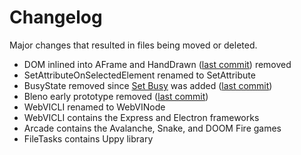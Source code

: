 # Changelog

Major changes that resulted in files being moved or deleted.

- DOM inlined into AFrame and HandDrawn ([last commit](https://github.com/rajsite/webvi-experiments/commit/e25a9ee189b681ea21c0e4541c4685734ecc310a)) removed
- SetAttributeOnSelectedElement renamed to SetAttribute
- BusyState removed since [Set Busy](https://www.ni.com/documentation/en/g-web-development/latest/node-ref/set-busy/) was added ([last commit](https://github.com/rajsite/webvi-experiments/commit/a7ae0c53a781dcf4fe5ae30e18fc14cb958dc0ac))
- Bleno early prototype removed ([last commit](https://github.com/rajsite/webvi-experiments/commit/1d5d230171d5ba4b5eff9c6868d69294dfb72783))
- WebVICLI renamed to WebVINode
- WebVICLI contains the Express and Electron frameworks
- Arcade contains the Avalanche, Snake, and DOOM Fire games
- FileTasks contains Uppy library
